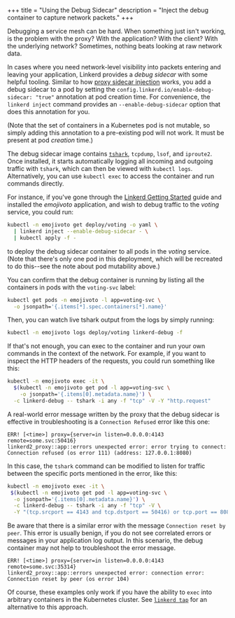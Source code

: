 +++
title = "Using the Debug Sidecar"
description = "Inject the debug container to capture network packets."
+++

Debugging a service mesh can be hard. When something just isn't working, is
the problem with the proxy? With the application? With the client? With the
underlying network? Sometimes, nothing beats looking at raw network data.

In cases where you need network-level visibility into packets entering and
leaving your application, Linkerd provides a *debug sidecar* with some helpful
tooling. Similar to how [proxy sidecar
injection](../../features/proxy-injection/) works, you add a debug sidecar to
a pod by setting the `config.linkerd.io/enable-debug-sidecar: "true"` annotation
at pod creation time. For convenience, the `linkerd inject` command provides an
`--enable-debug-sidecar` option that does this annotation for you.

(Note that the set of containers in a Kubernetes pod is not mutable, so simply
adding this annotation to a pre-existing pod will not work. It must be present
at pod *creation* time.)

The debug sidecar image contains
[`tshark`](https://www.wireshark.org/docs/man-pages/tshark.html), `tcpdump`,
`lsof`, and `iproute2`. Once installed, it starts automatically logging all
incoming and outgoing traffic with `tshark`, which can then be viewed with
`kubectl logs`. Alternatively, you can use `kubectl exec` to access the
container and run commands directly.

For instance, if you've gone through the [Linkerd Getting
Started](../../getting-started/) guide and installed the
*emojivoto* application, and wish to debug traffic to the *voting* service, you
could run:

```bash
kubectl -n emojivoto get deploy/voting -o yaml \
  | linkerd inject --enable-debug-sidecar - \
  | kubectl apply -f -
```

to deploy the debug sidecar container to all pods in the *voting* service.
(Note that there's only one pod in this deployment, which will be recreated
to do this--see the note about pod mutability above.)

You can confirm that the debug container is running by listing
all the containers in pods with the `voting-svc` label:

```bash
kubectl get pods -n emojivoto -l app=voting-svc \
  -o jsonpath='{.items[*].spec.containers[*].name}'
```

Then, you can watch live tshark output from the logs by simply running:

```bash
kubectl -n emojivoto logs deploy/voting linkerd-debug -f
```

If that's not enough, you can exec to the container and run your own commands
in the context of the network. For example, if you want to inspect the HTTP headers
of the requests, you could run something like this:

```bash
kubectl -n emojivoto exec -it \
  $(kubectl -n emojivoto get pod -l app=voting-svc \
    -o jsonpath='{.items[0].metadata.name}') \
  -c linkerd-debug -- tshark -i any -f "tcp" -V -Y "http.request"
```

A real-world error message written by the proxy that the debug sidecar is
effective in troubleshooting is a `Connection Refused` error like this one:

 ```log
ERR! [<time>] proxy={server=in listen=0.0.0.0:4143 remote=some.svc:50416}
linkerd2_proxy::app::errors unexpected error: error trying to connect:
Connection refused (os error 111) (address: 127.0.0.1:8080)
```

In this case, the `tshark` command can be modified to listen for
traffic between the specific ports mentioned in the error, like this:

 ```bash
kubectl -n emojivoto exec -it \
  $(kubectl -n emojivoto get pod -l app=voting-svc \
   -o jsonpath='{.items[0].metadata.name}') \
   -c linkerd-debug -- tshark -i any -f "tcp" -V \
   -Y "(tcp.srcport == 4143 and tcp.dstport == 50416) or tcp.port == 8080"
 ```

Be aware that there is a similar error with the message `Connection reset by
peer`. This error is usually benign, if you do not see correlated errors or
messages in your application log output. In this scenario, the debug
 container may not help to troubleshoot the error message.

```log
ERR! [<time>] proxy={server=in listen=0.0.0.0:4143 remote=some.svc:35314}
linkerd2_proxy::app::errors unexpected error: connection error:
Connection reset by peer (os error 104)
```

Of course, these examples only work if you have the ability to `exec` into
arbitrary containers in the Kubernetes cluster. See [`linkerd
tap`](../../reference/cli/viz/#tap) for an alternative to this approach.
